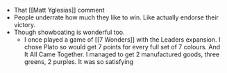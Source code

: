 - That [[Matt Yglesias]] comment
- People underrate how much they like to win. Like actually endorse their victory.
- Though showboating is wonderful too.
	- I once played a game of [[7 Wonders]] with the Leaders expansion. I chose Plato so would get 7 points for every full set of 7 colours. And It All Came Together. I managed to get 2 manufactured goods, three greens, 2 purples. It was so satisfying